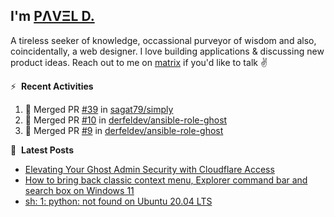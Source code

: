 ## I'm [PΛVΞL D.][homepage]

A tireless seeker of knowledge, occassional purveyor of wisdom and also, coincidentally, a web designer. I love building applications & discussing new product ideas. Reach out to me on [matrix][matrixto] if you'd like to talk ✌️


[homepage]: https://l.dimov.xyz/page?ref=github.com
[matrixto]: https://l.dimov.xyz/matrix?ref=github.com
[github]: https://l.dimov.xyz/github?ref=github.com

:zap: &nbsp;**Recent Activities**
  
<!--START_SECTION:activity-->
1. 🎉 Merged PR [#39](https://github.com/sagat79/simply/pull/39) in [sagat79/simply](https://github.com/sagat79/simply)
2. 🎉 Merged PR [#10](https://github.com/derfeldev/ansible-role-ghost/pull/10) in [derfeldev/ansible-role-ghost](https://github.com/derfeldev/ansible-role-ghost)
3. 🎉 Merged PR [#9](https://github.com/derfeldev/ansible-role-ghost/pull/9) in [derfeldev/ansible-role-ghost](https://github.com/derfeldev/ansible-role-ghost)
<!--END_SECTION:activity-->

📑 &nbsp;**Latest Posts**

<!-- DIMOV-POST-LIST:START -->
- [Elevating Your Ghost Admin Security with Cloudflare Access](https://www.dimov.xyz/elevating-your-ghost-admin-security-with-cloudflare-access/)
- [How to bring back classic context menu, Explorer command bar and search box on Windows 11](https://www.dimov.xyz/how-to-bring-back-classic-context-menu-explorer-command-bar-and-search-box-on-windows-11/)
- [sh: 1: python: not found on Ubuntu 20.04 LTS](https://www.dimov.xyz/sh-1-python-not-found/)
<!-- DIMOV-POST-LIST:END -->
